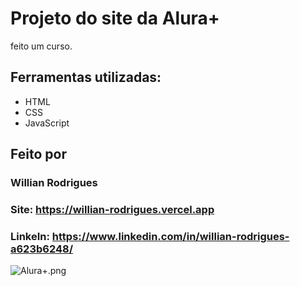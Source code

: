 # Projeto do site da Alura+ 

feito um curso.

## Ferramentas utilizadas:
* HTML
* CSS
* JavaScript

## Feito por
### Willian Rodrigues
### Site: https://willian-rodrigues.vercel.app
### LinkeIn: https://www.linkedin.com/in/willian-rodrigues-a623b6248/

![Alura+.png](https://github.com/WilRocha97/imagens/blob/main/Alura+.png)
